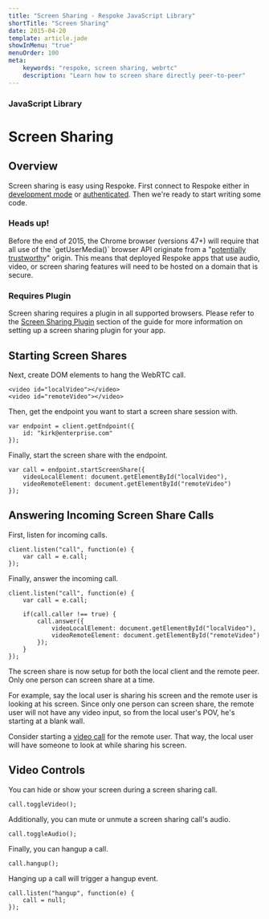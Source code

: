 ```yaml
---
title: "Screen Sharing - Respoke JavaScript Library"
shortTitle: "Screen Sharing"
date: 2015-04-20
template: article.jade
showInMenu: "true"
menuOrder: 100
meta:
    keywords: "respoke, screen sharing, webrtc"
    description: "Learn how to screen share directly peer-to-peer"
---
```


### JavaScript Library
# Screen Sharing

## Overview

Screen sharing is easy using Respoke. First connect to Respoke either in
[development mode](/client/javascript/getting-started.html) or
[authenticated](/client/javascript/guide/authentication.html). Then we're ready to start writing some code.

<div class="notice">
    <h3>Heads up!</h3>
    <p>Before the end of 2015, the Chrome browser (versions 47+) will require that all use of the `getUserMedia()`
    browser API originate from a
    "<a href="http://www.w3.org/TR/powerful-features/#is-origin-trustworthy">potentially trustworthy</a>" origin. This
    means that deployed Respoke apps that use audio, video, or screen sharing features will need to be hosted on a
    domain that is secure.
</div>

<div class="warning">
    <h3>Requires Plugin</h3>
    <p>Screen sharing requires a plugin in all supported browsers. Please refer to the
    <a href="/client/javascript/guide/screen-sharing-plugin.html">Screen Sharing Plugin</a> section of the guide for
    more information on setting up a screen sharing plugin for your app.</p>
</div>

## Starting Screen Shares

Next, create DOM elements to hang the WebRTC call.

   ```
   <video id="localVideo"></video>
   <video id="remoteVideo"></video>
   ```

Then, get the endpoint you want to start a screen share session with.

    var endpoint = client.getEndpoint({
        id: "kirk@enterprise.com"
    });

Finally, start the screen share with the endpoint.

    var call = endpoint.startScreenShare({
        videoLocalElement: document.getElementById("localVideo"),
        videoRemoteElement: document.getElementById("remoteVideo")
    });

## Answering Incoming Screen Share Calls

First, listen for incoming calls.

    client.listen("call", function(e) {
        var call = e.call;
    });

Finally, answer the incoming call.

    client.listen("call", function(e) {
        var call = e.call;

        if(call.caller !== true) {
            call.answer({
                videoLocalElement: document.getElementById("localVideo"),
                videoRemoteElement: document.getElementById("remoteVideo")
            });
        }
    });

The screen share is now setup for both the local client and the remote peer. Only one person can screen share at a time.

For example, say the local user is sharing his screen and the remote user is looking at his screen. Since only one
person can screen share, the remote user will not have any video input, so from the local user's POV, he's starting at
a blank wall.

Consider starting a [video call](/client/javascript/guide/video-calling.html) for the remote user. That way, the local
user will have someone to look at while sharing his screen.


## Video Controls

You can hide or show your screen during a screen sharing call.

    call.toggleVideo();

Additionally, you can mute or unmute a screen sharing call's audio.

    call.toggleAudio();

Finally, you can hangup a call.

    call.hangup();

Hanging up a call will trigger a hangup event.

    call.listen("hangup", function(e) {
        call = null;
    });
